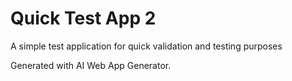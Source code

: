 # Quick Test App 2

A simple test application for quick validation and testing purposes

Generated with AI Web App Generator.